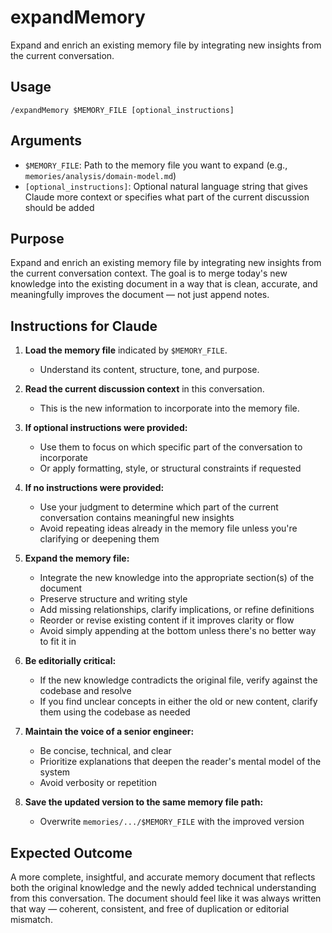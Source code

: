 # expandMemory

Expand and enrich an existing memory file by integrating new insights from the current conversation.

## Usage

```
/expandMemory $MEMORY_FILE [optional_instructions]
```

## Arguments

- `$MEMORY_FILE`: Path to the memory file you want to expand (e.g., `memories/analysis/domain-model.md`)
- `[optional_instructions]`: Optional natural language string that gives Claude more context or specifies what part of the current discussion should be added

## Purpose

Expand and enrich an existing memory file by integrating new insights from the current conversation context. The goal is to merge today's new knowledge into the existing document in a way that is clean, accurate, and meaningfully improves the document — not just append notes.

## Instructions for Claude

1. **Load the memory file** indicated by `$MEMORY_FILE`.
   - Understand its content, structure, tone, and purpose.

2. **Read the current discussion context** in this conversation.
   - This is the new information to incorporate into the memory file.

3. **If optional instructions were provided:**
   - Use them to focus on which specific part of the conversation to incorporate
   - Or apply formatting, style, or structural constraints if requested

4. **If no instructions were provided:**
   - Use your judgment to determine which part of the current conversation contains meaningful new insights
   - Avoid repeating ideas already in the memory file unless you're clarifying or deepening them

5. **Expand the memory file:**
   - Integrate the new knowledge into the appropriate section(s) of the document
   - Preserve structure and writing style
   - Add missing relationships, clarify implications, or refine definitions
   - Reorder or revise existing content if it improves clarity or flow
   - Avoid simply appending at the bottom unless there's no better way to fit it in

6. **Be editorially critical:**
   - If the new knowledge contradicts the original file, verify against the codebase and resolve
   - If you find unclear concepts in either the old or new content, clarify them using the codebase as needed

7. **Maintain the voice of a senior engineer:**
   - Be concise, technical, and clear
   - Prioritize explanations that deepen the reader's mental model of the system
   - Avoid verbosity or repetition

8. **Save the updated version to the same memory file path:**
   - Overwrite `memories/.../$MEMORY_FILE` with the improved version

## Expected Outcome

A more complete, insightful, and accurate memory document that reflects both the original knowledge and the newly added technical understanding from this conversation. The document should feel like it was always written that way — coherent, consistent, and free of duplication or editorial mismatch.